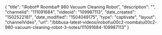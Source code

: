 {
    "title": "iRobot&reg; Roomba&reg; 980 Vacuum Cleaning Robot",
    "description": "",
    "channelid": "111091684",
    "videoid": "109987113",
    "date_created": "1502522181",
    "date_modified": "1504049175",
    "type": "captivate",
    "layout": "channelVideo",
    "url": "\/bbbusa-latest-videos\/irobot\u00c2-roomba\u00c2-980-vacuum-cleaning-robot-3-notes\/111091684-109987113"
}